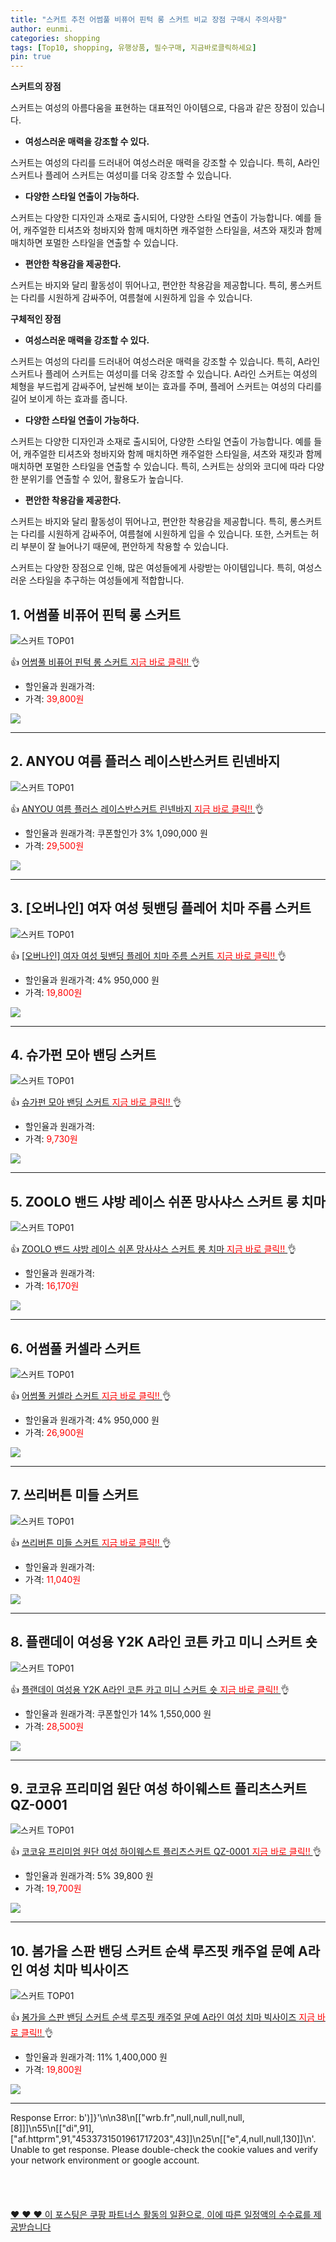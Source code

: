 ```yaml
---
title: "스커트 추천 어썸풀 비퓨어 핀턱 롱 스커트 비교 장점 구매시 주의사항"
author: eunmi.
categories: shopping
tags: [Top10, shopping, 유행상품, 필수구매, 지금바로클릭하세요]
pin: true
---
```

**스커트의 장점**

스커트는 여성의 아름다움을 표현하는 대표적인 아이템으로, 다음과 같은 장점이 있습니다.

* **여성스러운 매력을 강조할 수 있다.**

스커트는 여성의 다리를 드러내어 여성스러운 매력을 강조할 수 있습니다. 특히, A라인 스커트나 플레어 스커트는 여성미를 더욱 강조할 수 있습니다.

* **다양한 스타일 연출이 가능하다.**

스커트는 다양한 디자인과 소재로 출시되어, 다양한 스타일 연출이 가능합니다. 예를 들어, 캐주얼한 티셔츠와 청바지와 함께 매치하면 캐주얼한 스타일을, 셔츠와 재킷과 함께 매치하면 포멀한 스타일을 연출할 수 있습니다.

* **편안한 착용감을 제공한다.**

스커트는 바지와 달리 활동성이 뛰어나고, 편안한 착용감을 제공합니다. 특히, 롱스커트는 다리를 시원하게 감싸주어, 여름철에 시원하게 입을 수 있습니다.

**구체적인 장점**

* **여성스러운 매력을 강조할 수 있다.**

스커트는 여성의 다리를 드러내어 여성스러운 매력을 강조할 수 있습니다. 특히, A라인 스커트나 플레어 스커트는 여성미를 더욱 강조할 수 있습니다. A라인 스커트는 여성의 체형을 부드럽게 감싸주어, 날씬해 보이는 효과를 주며, 플레어 스커트는 여성의 다리를 길어 보이게 하는 효과를 줍니다.

* **다양한 스타일 연출이 가능하다.**

스커트는 다양한 디자인과 소재로 출시되어, 다양한 스타일 연출이 가능합니다. 예를 들어, 캐주얼한 티셔츠와 청바지와 함께 매치하면 캐주얼한 스타일을, 셔츠와 재킷과 함께 매치하면 포멀한 스타일을 연출할 수 있습니다. 특히, 스커트는 상의와 코디에 따라 다양한 분위기를 연출할 수 있어, 활용도가 높습니다.

* **편안한 착용감을 제공한다.**

스커트는 바지와 달리 활동성이 뛰어나고, 편안한 착용감을 제공합니다. 특히, 롱스커트는 다리를 시원하게 감싸주어, 여름철에 시원하게 입을 수 있습니다. 또한, 스커트는 허리 부분이 잘 늘어나기 때문에, 편안하게 착용할 수 있습니다.

스커트는 다양한 장점으로 인해, 많은 여성들에게 사랑받는 아이템입니다. 특히, 여성스러운 스타일을 추구하는 여성들에게 적합합니다.

   

## 1. 어썸풀 비퓨어 핀턱 롱 스커트

![스커트 TOP01](https://thumbnail7.coupangcdn.com/thumbnails/remote/230x230ex/image/rs_quotation_api/h4tq69nf/fae4343c29a94e5ca0a80acc414800d6.jpg)


👍 [어썸풀 비퓨어 핀턱 롱 스커트 <font color=red> 지금 바로 클릭!! </font> ](https://link.coupang.com/re/AFFSDP?lptag=AF3617701&subid=GithubCoopas&pageKey=7520169349&traceid=V0-153&itemId=19722283939&vendorItemId=86826407905) 👌 


- 할인율과 원래가격: 
- 가격: <span style='color:red'>39,800원</span>

[![](/discount_price.png)](https://link.coupang.com/re/AFFSDP?lptag=AF3617701&subid=GithubCoopas&pageKey=7520169349&traceid=V0-153&itemId=19722283939&vendorItemId=86826407905)

---


   

## 2. ANYOU 여름 플러스 레이스반스커트 린넨바지

![스커트 TOP01](https://thumbnail10.coupangcdn.com/thumbnails/remote/230x230ex/image/vendor_inventory/4bed/480d8df24f928294df7798acd984a24551a115df004006f36fbe86614eca.jpg)


👍 [ANYOU 여름 플러스 레이스반스커트 린넨바지 <font color=red> 지금 바로 클릭!! </font> ](https://link.coupang.com/re/AFFSDP?lptag=AF3617701&subid=GithubCoopas&pageKey=7450562643&traceid=V0-153&itemId=19395427861&vendorItemId=86724179858) 👌 


- 할인율과 원래가격: 쿠폰할인가 3%  1,090,000   원
- 가격: <span style='color:red'>29,500원</span>

[![](/discount_price.png)](https://link.coupang.com/re/AFFSDP?lptag=AF3617701&subid=GithubCoopas&pageKey=7450562643&traceid=V0-153&itemId=19395427861&vendorItemId=86724179858)

---


   

## 3. [오버나인] 여자 여성 뒷밴딩 플레어 치마 주름 스커트

![스커트 TOP01](https://thumbnail9.coupangcdn.com/thumbnails/remote/230x230ex/image/vendor_inventory/9f2e/294e2cb2501b59378a7248d592eefcbb7a5f07bdce25560e82851468595b.jpg)


👍 [[오버나인] 여자 여성 뒷밴딩 플레어 치마 주름 스커트 <font color=red> 지금 바로 클릭!! </font> ](https://link.coupang.com/re/AFFSDP?lptag=AF3617701&subid=GithubCoopas&pageKey=7575840614&traceid=V0-153&itemId=19988879332&vendorItemId=87086863881) 👌 


- 할인율과 원래가격: 4%  950,000   원
- 가격: <span style='color:red'>19,800원</span>

[![](/discount_price.png)](https://link.coupang.com/re/AFFSDP?lptag=AF3617701&subid=GithubCoopas&pageKey=7575840614&traceid=V0-153&itemId=19988879332&vendorItemId=87086863881)

---


   

## 4. 슈가펀 모아 밴딩 스커트

![스커트 TOP01](https://thumbnail8.coupangcdn.com/thumbnails/remote/230x230ex/image/rs_quotation_api/kiscrzr9/ddef82079c404593beb24d6bd5fd8809.jpg)


👍 [슈가펀 모아 밴딩 스커트 <font color=red> 지금 바로 클릭!! </font> ](https://link.coupang.com/re/AFFSDP?lptag=AF3617701&subid=GithubCoopas&pageKey=6161423167&traceid=V0-153&itemId=11960428457&vendorItemId=79483206756) 👌 


- 할인율과 원래가격: 
- 가격: <span style='color:red'>9,730원</span>

[![](/discount_price.png)](https://link.coupang.com/re/AFFSDP?lptag=AF3617701&subid=GithubCoopas&pageKey=6161423167&traceid=V0-153&itemId=11960428457&vendorItemId=79483206756)

---


   

## 5. ZOOLO 밴드 샤방 레이스 쉬폰 망사샤스 스커트 롱 치마

![스커트 TOP01](https://thumbnail9.coupangcdn.com/thumbnails/remote/230x230ex/image/retail/images/948620011541716-4b4ae626-aae9-4e4c-b6e1-8e7e32ab6738.jpg)


👍 [ZOOLO 밴드 샤방 레이스 쉬폰 망사샤스 스커트 롱 치마 <font color=red> 지금 바로 클릭!! </font> ](https://link.coupang.com/re/AFFSDP?lptag=AF3617701&subid=GithubCoopas&pageKey=7149344610&traceid=V0-153&itemId=17970861054&vendorItemId=85128093367) 👌 


- 할인율과 원래가격: 
- 가격: <span style='color:red'>16,170원</span>

[![](/discount_price.png)](https://link.coupang.com/re/AFFSDP?lptag=AF3617701&subid=GithubCoopas&pageKey=7149344610&traceid=V0-153&itemId=17970861054&vendorItemId=85128093367)

---


   

## 6. 어썸풀 커셀라 스커트

![스커트 TOP01](https://thumbnail7.coupangcdn.com/thumbnails/remote/230x230ex/image/rs_quotation_api/5nqip1yj/359722a93fc543fa8f2e64a8f9b23f8a.jpg)


👍 [어썸풀 커셀라 스커트 <font color=red> 지금 바로 클릭!! </font> ](https://link.coupang.com/re/AFFSDP?lptag=AF3617701&subid=GithubCoopas&pageKey=7571387928&traceid=V0-153&itemId=19968487229&vendorItemId=87067051331) 👌 


- 할인율과 원래가격: 4%  950,000   원
- 가격: <span style='color:red'>26,900원</span>

[![](/discount_price.png)](https://link.coupang.com/re/AFFSDP?lptag=AF3617701&subid=GithubCoopas&pageKey=7571387928&traceid=V0-153&itemId=19968487229&vendorItemId=87067051331)

---


   

## 7. 쓰리버튼 미들 스커트

![스커트 TOP01](https://thumbnail6.coupangcdn.com/thumbnails/remote/230x230ex/image/rs_quotation_api/lg4fpc5a/819e272ebb1e47048dcb89464eeaac71.jpg)


👍 [쓰리버튼 미들 스커트 <font color=red> 지금 바로 클릭!! </font> ](https://link.coupang.com/re/AFFSDP?lptag=AF3617701&subid=GithubCoopas&pageKey=6163568360&traceid=V0-153&itemId=11978523318&vendorItemId=79251021382) 👌 


- 할인율과 원래가격: 
- 가격: <span style='color:red'>11,040원</span>

[![](/discount_price.png)](https://link.coupang.com/re/AFFSDP?lptag=AF3617701&subid=GithubCoopas&pageKey=6163568360&traceid=V0-153&itemId=11978523318&vendorItemId=79251021382)

---


   

## 8. 플랜데이 여성용 Y2K A라인 코튼 카고 미니 스커트 숏

![스커트 TOP01](https://thumbnail8.coupangcdn.com/thumbnails/remote/230x230ex/image/rs_quotation_api/509oiuyk/2d08951742c445d482c676192b10bea2.jpg)


👍 [플랜데이 여성용 Y2K A라인 코튼 카고 미니 스커트 숏 <font color=red> 지금 바로 클릭!! </font> ](https://link.coupang.com/re/AFFSDP?lptag=AF3617701&subid=GithubCoopas&pageKey=7154023914&traceid=V0-153&itemId=17991622347&vendorItemId=85148170291) 👌 


- 할인율과 원래가격: 쿠폰할인가 14%  1,550,000   원
- 가격: <span style='color:red'>28,500원</span>

[![](/discount_price.png)](https://link.coupang.com/re/AFFSDP?lptag=AF3617701&subid=GithubCoopas&pageKey=7154023914&traceid=V0-153&itemId=17991622347&vendorItemId=85148170291)

---


   

## 9. 코코유 프리미엄 원단 여성 하이웨스트 플리츠스커트 QZ-0001

![스커트 TOP01](https://thumbnail10.coupangcdn.com/thumbnails/remote/230x230ex/image/vendor_inventory/df08/8b5c4e2a853f50770ac30f3d798a778ed8bd8bf0c5c7beb18a0a9d4e9e8b.jpg)


👍 [코코유 프리미엄 원단 여성 하이웨스트 플리츠스커트 QZ-0001 <font color=red> 지금 바로 클릭!! </font> ](https://link.coupang.com/re/AFFSDP?lptag=AF3617701&subid=GithubCoopas&pageKey=7210897472&traceid=V0-153&itemId=18248121562&vendorItemId=85916642761) 👌 


- 할인율과 원래가격: 5%  39,800   원
- 가격: <span style='color:red'>19,700원</span>

[![](/discount_price.png)](https://link.coupang.com/re/AFFSDP?lptag=AF3617701&subid=GithubCoopas&pageKey=7210897472&traceid=V0-153&itemId=18248121562&vendorItemId=85916642761)

---


   

## 10. 봄가을 스판 밴딩 스커트 순색 루즈핏 캐주얼 문예 A라인 여성 치마 빅사이즈

![스커트 TOP01](https://thumbnail10.coupangcdn.com/thumbnails/remote/230x230ex/image/vendor_inventory/240a/067476ba87e4d8ad9a542e682b8c22b5855a5351d7d7e03b9410f0bc869a.jpg)


👍 [봄가을 스판 밴딩 스커트 순색 루즈핏 캐주얼 문예 A라인 여성 치마 빅사이즈 <font color=red> 지금 바로 클릭!! </font> ](https://link.coupang.com/re/AFFSDP?lptag=AF3617701&subid=GithubCoopas&pageKey=7478997596&traceid=V0-153&itemId=19531573369&vendorItemId=86640000562) 👌 


- 할인율과 원래가격: 11%  1,400,000   원
- 가격: <span style='color:red'>19,800원</span>

[![](/discount_price.png)](https://link.coupang.com/re/AFFSDP?lptag=AF3617701&subid=GithubCoopas&pageKey=7478997596&traceid=V0-153&itemId=19531573369&vendorItemId=86640000562)

---
Response Error: b')]}\'\n\n38\n[["wrb.fr",null,null,null,null,[8]]]\n55\n[["di",91],["af.httprm",91,"4533731501961717203",43]]\n25\n[["e",4,null,null,130]]\n'. 
Unable to get response.
Please double-check the cookie values and verify your network environment or google account.<br><br><br><br><br> [ ❤ ❤ ❤ 이 포스팅은 쿠팡 파트너스 활동의 일환으로, 이에 따른 일정액의 수수료를 제공받습니다](https://link.coupang.com/a/bcEFyh)